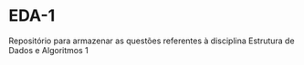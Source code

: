 # EDA-1
Repositório para armazenar as questões referentes à disciplina Estrutura de Dados e Algoritmos 1  
